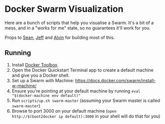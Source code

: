 # Docker Swarm Visualization

Here are a bunch of scripts that help you visualise a Swarm. It's a bit of a mess, and in a "works for me" state, so no guarantees it'll work for you.

Props to [Sean](https://github.com/Elesant), [Jeff](https://github.com/jeffdm) and [Alvin](https://github.com/alvinr) for building most of this.

## Running

1. Install [Docker Toolbox](https://www.docker.com/docker-toolbox).
2. Open the Docker Quickstart Terminal app to create a default machine and give you a Docker shell.
3. Set up a Swarm with Machine: https://docs.docker.com/swarm/install-w-machine/
4. Ensure you're pointing at your default machine by running `eval "$(docker-machine env default)"`
5. Run `scripts/up.sh swarm-master` (assuming your Swarm master is called `swarm-master`)
6. Browse to port 3000 on your default machine (`open http://$(boot2docker ip default):3000` in your shell will do that for you)

